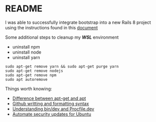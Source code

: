 # README

I was able to successfully integrate bootstrap into a new Rails 8 project using the instructions found in this [document](
https://dev.to/jessalejo/create-a-new-rails-72-project-with-bootstrap-theme-on-a-newly-set-up-wsl-in-minutes-4p6#:~:text=Create%20a%20New%20Rails%20Project%201%20Application%20Structure%3A,esbuild%20%28-j%3Desbuild%29%3A%20Configures%20esbuild%20as%20the%20JavaScript%20bundler. )

Some additional steps to cleanup my ***WSL*** environment
* uninstall npm 
* uninstall node
* uninstall yarn

```
sudo apt-get remove yarn && sudo apt-get purge yarn
sudo apt-get remove nodejs
sudo apt-get remove npm
sudo apt autoremove
```

Things worth knowing:

* [Difference between apt-get and apt](https://www.howtogeek.com/791055/apt-vs-apt-get-whats-the-difference-on-linux/)
* [Github writting and formatting syntax](https://docs.github.com/en/get-started/writing-on-github/getting-started-with-writing-and-formatting-on-github/basic-writing-and-formatting-syntax)
* [Understanding bin/dev and Procfile.dev](https://railsnotes.xyz/blog/procfile-bin-dev-rails7)
* [Automate security updates for Ubuntu]((https://linuxize.com/post/how-to-set-up-automatic-updates-on-ubuntu-18-04/))
